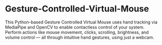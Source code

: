 # Gesture-Controlled-Virtual-Mouse
This Python-based Gesture Controlled Virtual Mouse uses hand tracking via MediaPipe and OpenCV to enable contactless control of your system. Perform actions like mouse movement, clicks, scrolling, brightness, and volume control — all through intuitive hand gestures, using just a webcam.
